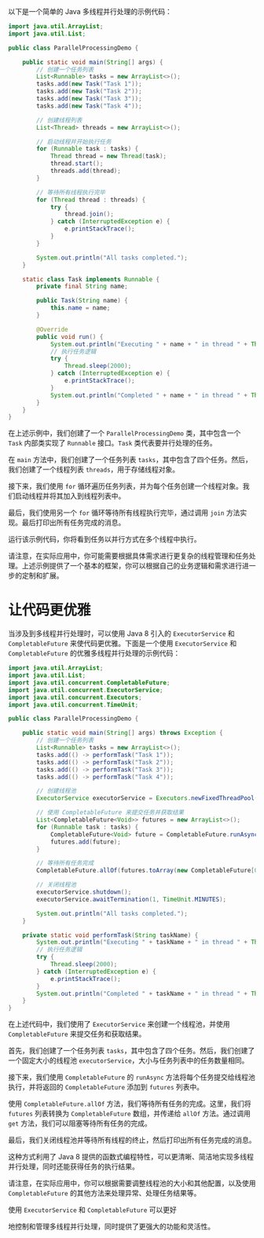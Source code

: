 以下是一个简单的 Java 多线程并行处理的示例代码：

```java
import java.util.ArrayList;
import java.util.List;

public class ParallelProcessingDemo {

    public static void main(String[] args) {
        // 创建一个任务列表
        List<Runnable> tasks = new ArrayList<>();
        tasks.add(new Task("Task 1"));
        tasks.add(new Task("Task 2"));
        tasks.add(new Task("Task 3"));
        tasks.add(new Task("Task 4"));

        // 创建线程列表
        List<Thread> threads = new ArrayList<>();

        // 启动线程并开始执行任务
        for (Runnable task : tasks) {
            Thread thread = new Thread(task);
            thread.start();
            threads.add(thread);
        }

        // 等待所有线程执行完毕
        for (Thread thread : threads) {
            try {
                thread.join();
            } catch (InterruptedException e) {
                e.printStackTrace();
            }
        }

        System.out.println("All tasks completed.");
    }

    static class Task implements Runnable {
        private final String name;

        public Task(String name) {
            this.name = name;
        }

        @Override
        public void run() {
            System.out.println("Executing " + name + " in thread " + Thread.currentThread().getName());
            // 执行任务逻辑
            try {
                Thread.sleep(2000);
            } catch (InterruptedException e) {
                e.printStackTrace();
            }
            System.out.println("Completed " + name + " in thread " + Thread.currentThread().getName());
        }
    }
}
```

在上述示例中，我们创建了一个 `ParallelProcessingDemo` 类，其中包含一个 `Task` 内部类实现了 `Runnable` 接口。`Task` 类代表要并行处理的任务。

在 `main` 方法中，我们创建了一个任务列表 `tasks`，其中包含了四个任务。然后，我们创建了一个线程列表 `threads`，用于存储线程对象。

接下来，我们使用 `for` 循环遍历任务列表，并为每个任务创建一个线程对象。我们启动线程并将其加入到线程列表中。

最后，我们使用另一个 `for` 循环等待所有线程执行完毕，通过调用 `join` 方法实现。最后打印出所有任务完成的消息。

运行该示例代码，你将看到任务以并行方式在多个线程中执行。

请注意，在实际应用中，你可能需要根据具体需求进行更复杂的线程管理和任务处理。上述示例提供了一个基本的框架，你可以根据自己的业务逻辑和需求进行进一步的定制和扩展。

# 让代码更优雅
当涉及到多线程并行处理时，可以使用 Java 8 引入的 `ExecutorService` 和 `CompletableFuture` 来使代码更优雅。下面是一个使用 `ExecutorService` 和 `CompletableFuture` 的优雅多线程并行处理的示例代码：

```java
import java.util.ArrayList;
import java.util.List;
import java.util.concurrent.CompletableFuture;
import java.util.concurrent.ExecutorService;
import java.util.concurrent.Executors;
import java.util.concurrent.TimeUnit;

public class ParallelProcessingDemo {

    public static void main(String[] args) throws Exception {
        // 创建一个任务列表
        List<Runnable> tasks = new ArrayList<>();
        tasks.add(() -> performTask("Task 1"));
        tasks.add(() -> performTask("Task 2"));
        tasks.add(() -> performTask("Task 3"));
        tasks.add(() -> performTask("Task 4"));

        // 创建线程池
        ExecutorService executorService = Executors.newFixedThreadPool(tasks.size());

        // 使用 CompletableFuture 来提交任务并获取结果
        List<CompletableFuture<Void>> futures = new ArrayList<>();
        for (Runnable task : tasks) {
            CompletableFuture<Void> future = CompletableFuture.runAsync(task, executorService);
            futures.add(future);
        }

        // 等待所有任务完成
        CompletableFuture.allOf(futures.toArray(new CompletableFuture[0])).get();

        // 关闭线程池
        executorService.shutdown();
        executorService.awaitTermination(1, TimeUnit.MINUTES);

        System.out.println("All tasks completed.");
    }

    private static void performTask(String taskName) {
        System.out.println("Executing " + taskName + " in thread " + Thread.currentThread().getName());
        // 执行任务逻辑
        try {
            Thread.sleep(2000);
        } catch (InterruptedException e) {
            e.printStackTrace();
        }
        System.out.println("Completed " + taskName + " in thread " + Thread.currentThread().getName());
    }
}
```

在上述代码中，我们使用了 `ExecutorService` 来创建一个线程池，并使用 `CompletableFuture` 来提交任务和获取结果。

首先，我们创建了一个任务列表 `tasks`，其中包含了四个任务。然后，我们创建了一个固定大小的线程池 `executorService`，大小与任务列表中的任务数量相同。

接下来，我们使用 `CompletableFuture` 的 `runAsync` 方法将每个任务提交给线程池执行，并将返回的 `CompletableFuture` 添加到 `futures` 列表中。

使用 `CompletableFuture.allOf` 方法，我们等待所有任务的完成。这里，我们将 `futures` 列表转换为 `CompletableFuture` 数组，并传递给 `allOf` 方法。通过调用 `get` 方法，我们可以阻塞等待所有任务的完成。

最后，我们关闭线程池并等待所有线程的终止，然后打印出所有任务完成的消息。

这种方式利用了 Java 8 提供的函数式编程特性，可以更清晰、简洁地实现多线程并行处理，同时还能获得任务的执行结果。

请注意，在实际应用中，你可以根据需要调整线程池的大小和其他配置，以及使用 `CompletableFuture` 的其他方法来处理异常、处理任务结果等。

使用 `ExecutorService` 和 `CompletableFuture` 可以更好

地控制和管理多线程并行处理，同时提供了更强大的功能和灵活性。
